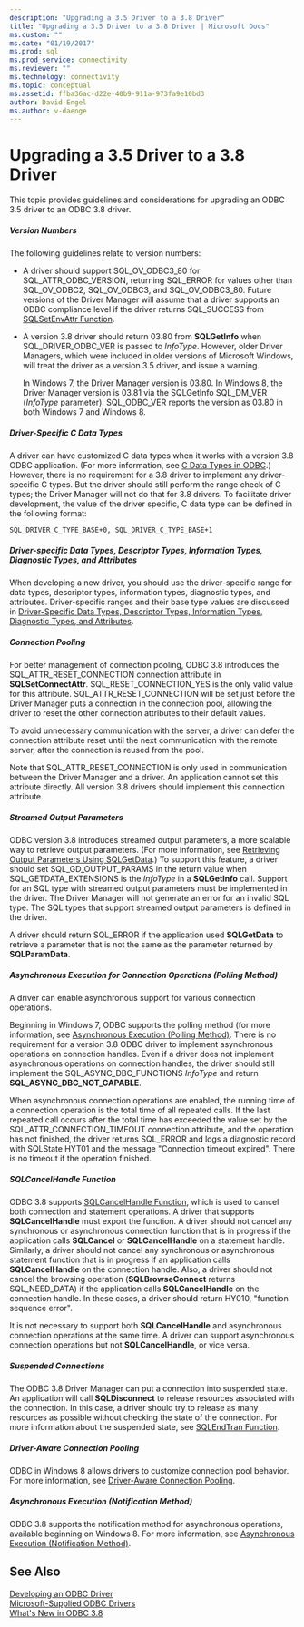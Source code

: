 ```yaml
---
description: "Upgrading a 3.5 Driver to a 3.8 Driver"
title: "Upgrading a 3.5 Driver to a 3.8 Driver | Microsoft Docs"
ms.custom: ""
ms.date: "01/19/2017"
ms.prod: sql
ms.prod_service: connectivity
ms.reviewer: ""
ms.technology: connectivity
ms.topic: conceptual
ms.assetid: ffba36ac-d22e-40b9-911a-973fa9e10bd3
author: David-Engel
ms.author: v-daenge
---
```

# Upgrading a 3.5 Driver to a 3.8 Driver
This topic provides guidelines and considerations for upgrading an ODBC 3.5 driver to an ODBC 3.8 driver.  
  
##### Version Numbers  
 The following guidelines relate to version numbers:  
  
-   A driver should support SQL_OV_ODBC3_80 for SQL_ATTR_ODBC_VERSION, returning SQL_ERROR for values other than SQL_OV_ODBC2, SQL_OV_ODBC3, and SQL_OV_ODBC3_80. Future versions of the Driver Manager will assume that a driver supports an ODBC compliance level if the driver returns SQL_SUCCESS from [SQLSetEnvAttr Function](../../../odbc/reference/syntax/sqlsetenvattr-function.md).  
  
-   A version 3.8 driver should return 03.80 from **SQLGetInfo** when SQL_DRIVER_ODBC_VER is passed to *InfoType*. However, older Driver Managers, which were included in older versions of Microsoft Windows, will treat the driver as a version 3.5 driver, and issue a warning.  
  
     In Windows 7, the Driver Manager version is 03.80. In Windows 8, the Driver Manager version is 03.81 via the SQLGetInfo SQL_DM_VER (*InfoType* parameter). SQL_ODBC_VER reports the version as 03.80 in both Windows 7 and Windows 8.  
  
##### Driver-Specific C Data Types  
 A driver can have customized C data types when it works with a version 3.8 ODBC application. (For more information, see [C Data Types in ODBC](../../../odbc/reference/develop-app/c-data-types-in-odbc.md).) However, there is no requirement for a 3.8 driver to implement any driver-specific C types. But the driver should still perform the range check of C types; the Driver Manager will not do that for 3.8 drivers. To facilitate driver development, the value of the driver specific, C data type can be defined in the following format:  
  
```  
SQL_DRIVER_C_TYPE_BASE+0, SQL_DRIVER_C_TYPE_BASE+1  
```  
  
##### Driver-specific Data Types, Descriptor Types, Information Types, Diagnostic Types, and Attributes  
 When developing a new driver, you should use the driver-specific range for data types, descriptor types, information types, diagnostic types, and attributes. Driver-specific ranges and their base type values are discussed in [Driver-Specific Data Types, Descriptor Types, Information Types, Diagnostic Types, and Attributes](../../../odbc/reference/develop-app/driver-specific-data-types-descriptor-information-diagnostic.md).  
  
##### Connection Pooling  
 For better management of connection pooling, ODBC 3.8 introduces the SQL_ATTR_RESET_CONNECTION connection attribute in **SQLSetConnectAttr**. SQL_RESET_CONNECTION_YES is the only valid value for this attribute. SQL_ATTR_RESET_CONNECTION will be set just before the Driver Manager puts a connection in the connection pool, allowing the driver to reset the other connection attributes to their default values.  
  
 To avoid unnecessary communication with the server, a driver can defer the connection attribute reset until the next communication with the remote server, after the connection is reused from the pool.  
  
 Note that SQL_ATTR_RESET_CONNECTION is only used in communication between the Driver Manager and a driver. An application cannot set this attribute directly. All version 3.8 drivers should implement this connection attribute.  
  
##### Streamed Output Parameters  
 ODBC version 3.8 introduces streamed output parameters, a more scalable way to retrieve output parameters. (For more information, see [Retrieving Output Parameters Using SQLGetData](../../../odbc/reference/develop-app/retrieving-output-parameters-using-sqlgetdata.md).) To support this feature, a driver should set SQL_GD_OUTPUT_PARAMS in the return value when SQL_GETDATA_EXTENSIONS is the *InfoType* in a **SQLGetInfo** call. Support for an SQL type with streamed output parameters must be implemented in the driver. The Driver Manager will not generate an error for an invalid SQL type. The SQL types that support streamed output parameters is defined in the driver.  
  
 A driver should return SQL_ERROR if the application used **SQLGetData** to retrieve a parameter that is not the same as the parameter returned by **SQLParamData**.  
  
##### Asynchronous Execution for Connection Operations (Polling Method)  
 A driver can enable asynchronous support for various connection operations.  
  
 Beginning in Windows 7, ODBC supports the polling method (for more information, see [Asynchronous Execution (Polling Method)](../../../odbc/reference/develop-app/asynchronous-execution-polling-method.md). There is no requirement for a version 3.8 ODBC driver to implement asynchronous operations on connection handles. Even if a driver does not implement asynchronous operations on connection handles, the driver should still implement the SQL_ASYNC_DBC_FUNCTIONS *InfoType* and return **SQL_ASYNC_DBC_NOT_CAPABLE**.  
  
 When asynchronous connection operations are enabled, the running time of a connection operation is the total time of all repeated calls. If the last repeated call occurs after the total time has exceeded the value set by the SQL_ATTR_CONNECTION_TIMEOUT connection attribute, and the operation has not finished, the driver returns SQL_ERROR and logs a diagnostic record with SQLState HYT01 and the message "Connection timeout expired". There is no timeout if the operation finished.  
  
##### SQLCancelHandle Function  
 ODBC 3.8 supports [SQLCancelHandle Function](../../../odbc/reference/syntax/sqlcancelhandle-function.md), which is used to cancel both connection and statement operations. A driver that supports **SQLCancelHandle** must export the function. A driver should not cancel any synchronous or asynchronous connection function that is in progress if the application calls **SQLCancel** or **SQLCancelHandle** on a statement handle. Similarly, a driver should not cancel any synchronous or asynchronous statement function that is in progress if an application calls **SQLCancelHandle** on the connection handle. Also, a driver should not cancel the browsing operation (**SQLBrowseConnect** returns SQL_NEED_DATA) if the application calls **SQLCancelHandle** on the connection handle. In these cases, a driver should return HY010, "function sequence error".  
  
 It is not necessary to support both **SQLCancelHandle** and asynchronous connection operations at the same time. A driver can support asynchronous connection operations but not **SQLCancelHandle**, or vice versa.  
  
##### Suspended Connections  
 The ODBC 3.8 Driver Manager can put a connection into suspended state. An application will call **SQLDisconnect** to release resources associated with the connection. In this case, a driver should try to release as many resources as possible without checking the state of the connection. For more information about the suspended state, see [SQLEndTran Function](../../../odbc/reference/syntax/sqlendtran-function.md).  
  
##### Driver-Aware Connection Pooling  
 ODBC in Windows 8 allows drivers to customize connection pool behavior. For more information, see [Driver-Aware Connection Pooling](../../../odbc/reference/develop-app/driver-aware-connection-pooling.md).  
  
##### Asynchronous Execution (Notification Method)  
 ODBC 3.8 supports the notification method for asynchronous operations, available beginning on Windows 8. For more information, see [Asynchronous Execution (Notification Method)](../../../odbc/reference/develop-app/asynchronous-execution-notification-method.md).  
  
## See Also  
 [Developing an ODBC Driver](../../../odbc/reference/develop-driver/developing-an-odbc-driver.md)   
 [Microsoft-Supplied ODBC Drivers](../../../odbc/microsoft/microsoft-supplied-odbc-drivers.md)   
 [What's New in ODBC 3.8](../../../odbc/reference/what-s-new-in-odbc-3-8.md)
